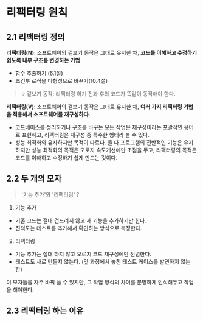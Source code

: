 # 리팩터링 원칙

## 2.1 리팩터링 정의

**리팩터링(N)**: 소프트웨어의 겉보기 동작은 그대로 유지한 채, **코드를 이해하고 수정하기 쉽도록 내부 구조를 변경하는 기법**

- 함수 추출하기 (6.1절)
- 조건부 로직을 다형성으로 바꾸기(10.4절)

> 💡 겉보기 동작: 리팩터링 하기 전과 후의 코드가 똑같이 동작해야 한다.

**리팩터링(V)**: 소프트웨어의 겉보기 동작은 그대로 유지한 채, **여러 가지 리팩터링 기법을 적용해서 소프트웨어를 재구성하다.**

- 코드베이스를 정리하거나 구조를 바꾸는 모든 작업은 재구성이라는 포괄적인 용어로 표현하고, 리팩터링은 재구성 중 특수한 형태라 볼 수 있다.
- 성능 최적화와 유사하지만 목적이 다르다. 둘 다 프로그램의 전반적인 기능은 유지하지만 성능 최적화의 목적은 오로지 속도개선에만 초점을 두고, 리팩터링의 목적은 코드를 이해하고 수정하기 쉽게 만드는 것이다.

## 2.2 두 개의 모자

> '기능 추가'와 '리팩터링' ?

1. 기능 추가

- 기존 코드는 절대 건드리지 않고 새 기능을 추가하기만 한다.
- 진척도는 테스트를 추가해서 확인하는 방식으로 측정한다.

2. 리팩터링

- 기능 추가는 절대 하지 않고 오로지 코드 재구성에만 전념한다.
- 테스트도 새로 만들지 않는다. (앞 과정에서 놓친 테스트 케이스를 발견하지 않는 한)

이 모자들을 자주 바꿔 쓸 수 있지만, 그 작업 방식의 차이를 분명하게 인식해두고 작업을 해야한다.

## 2.3 리팩터링 하는 이유
